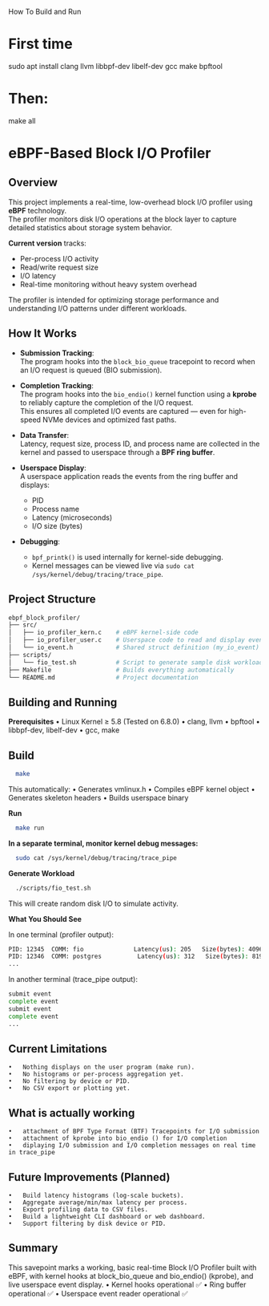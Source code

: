 How To Build and Run

# First time
sudo apt install clang llvm libbpf-dev libelf-dev gcc make bpftool

# Then:
make all


# eBPF-Based Block I/O Profiler

## Overview
This project implements a real-time, low-overhead block I/O profiler using **eBPF** technology.  
The profiler monitors disk I/O operations at the block layer to capture detailed statistics about storage system behavior.

**Current version** tracks:
- Per-process I/O activity
- Read/write request size
- I/O latency
- Real-time monitoring without heavy system overhead

The profiler is intended for optimizing storage performance and understanding I/O patterns under different workloads.

## How It Works
- **Submission Tracking**:  
  The program hooks into the `block_bio_queue` tracepoint to record when an I/O request is queued (BIO submission).
  
- **Completion Tracking**:  
  The program hooks into the `bio_endio()` kernel function using a **kprobe** to reliably capture the completion of the I/O request.  
  This ensures all completed I/O events are captured — even for high-speed NVMe devices and optimized fast paths.

- **Data Transfer**:  
  Latency, request size, process ID, and process name are collected in the kernel and passed to userspace through a **BPF ring buffer**.

- **Userspace Display**:  
  A userspace application reads the events from the ring buffer and displays:
  - PID
  - Process name
  - Latency (microseconds)
  - I/O size (bytes)

- **Debugging**:  
  - `bpf_printk()` is used internally for kernel-side debugging.
  - Kernel messages can be viewed live via `sudo cat /sys/kernel/debug/tracing/trace_pipe`.

## Project Structure

```bash
ebpf_block_profiler/
├── src/
│   ├── io_profiler_kern.c    # eBPF kernel-side code
│   ├── io_profiler_user.c    # Userspace code to read and display events
│   └── io_event.h            # Shared struct definition (my_io_event)
├── scripts/
│   └── fio_test.sh           # Script to generate sample disk workload
├── Makefile                  # Builds everything automatically
└── README.md                 # Project documentation
```

## Building and Running

**Prerequisites**
	•	Linux Kernel ≥ 5.8 (Tested on 6.8.0)
	•	clang, llvm
	•	bpftool
	•	libbpf-dev, libelf-dev
	•	gcc, make

## Build

```bash
  make
```

This automatically:
	•	Generates vmlinux.h
	•	Compiles eBPF kernel object
	•	Generates skeleton headers
	•	Builds userspace binary

**Run**

```bash
  make run
```

**In a separate terminal, monitor kernel debug messages:**

```bash
  sudo cat /sys/kernel/debug/tracing/trace_pipe
```

**Generate Workload**

```bash
  ./scripts/fio_test.sh
```

This will create random disk I/O to simulate activity.

**What You Should See**

In one terminal (profiler output):

```bash
PID: 12345  COMM: fio              Latency(us): 205   Size(bytes): 4096
PID: 12346  COMM: postgres          Latency(us): 312   Size(bytes): 8192
...
```

In another terminal (trace_pipe output):

```bash
submit event
complete event
submit event
complete event
...
```

## Current Limitations

	•	Nothing displays on the user program (make run).
	•	No histograms or per-process aggregation yet.
	•	No filtering by device or PID.
	•	No CSV export or plotting yet.

## What is actually working
	•	attachment of BPF Type Format (BTF) Tracepoints for I/O submission
	•	attachment of kprobe into bio_endio () for I/O completion
	•	diplaying I/O submission and I/O completion messages on real time in trace_pipe

## Future Improvements (Planned)

	•	Build latency histograms (log-scale buckets).
	•	Aggregate average/min/max latency per process.
	•	Export profiling data to CSV files.
	•	Build a lightweight CLI dashboard or web dashboard.
	•	Support filtering by disk device or PID.

## Summary

This savepoint marks a working, basic real-time Block I/O Profiler built with eBPF, with kernel hooks at block_bio_queue and bio_endio() (kprobe), and live userspace event display.
	•	Kernel hooks operational ✅
	•	Ring buffer operational ✅
	•	Userspace event reader operational ✅